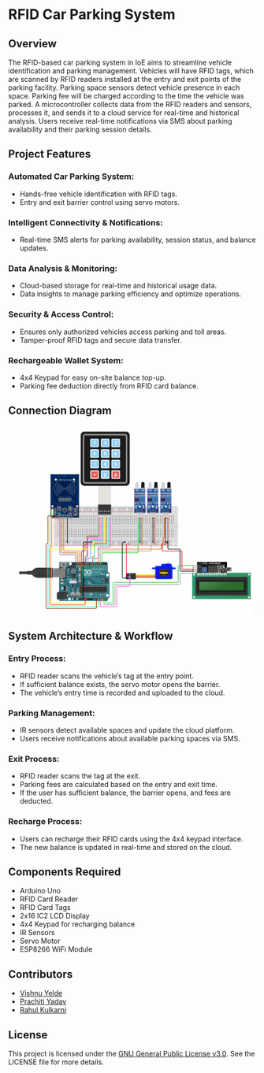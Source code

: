 # RFID Car Parking System

## Overview
The RFID-based car parking system in IoE aims to streamline vehicle identification and parking management. Vehicles will have RFID tags, which are scanned by RFID readers installed at the entry and exit points of the parking facility. Parking space sensors detect vehicle presence in each space. Parking fee will be charged according to the time the vehicle was parked. A microcontroller collects data from the RFID readers and sensors, processes it, and sends it to a cloud service for real-time and historical analysis. Users receive real-time notifications via SMS about parking availability and their parking session details.

## Project Features
### Automated Car Parking System:
- Hands-free vehicle identification with RFID tags.  
- Entry and exit barrier control using servo motors.  

### Intelligent Connectivity & Notifications:
- Real-time SMS alerts for parking availability, session status, and balance updates.  
	
### Data Analysis & Monitoring:
- Cloud-based storage for real-time and historical usage data.  
- Data insights to manage parking efficiency and optimize operations.  

### Security & Access Control:
- Ensures only authorized vehicles access parking and toll areas.  
- Tamper-proof RFID tags and secure data transfer.  

### Rechargeable Wallet System:
- 4x4 Keypad for easy on-site balance top-up.  
- Parking fee deduction directly from RFID card balance.

## Connection Diagram
<img src="https://github.com/AdityaSharmaHub/RFID-Car-Parking-System/blob/main/images/Connection%20dig.png" alt="Conn dig" />

## System Architecture & Workflow
### Entry Process:
- RFID reader scans the vehicle’s tag at the entry point.
- If sufficient balance exists, the servo motor opens the barrier.
- The vehicle’s entry time is recorded and uploaded to the cloud.

### Parking Management:
- IR sensors detect available spaces and update the cloud platform.
- Users receive notifications about available parking spaces via SMS.

### Exit Process:
- RFID reader scans the tag at the exit.
- Parking fees are calculated based on the entry and exit time.
- If the user has sufficient balance, the barrier opens, and fees are deducted.

### Recharge Process:
- Users can recharge their RFID cards using the 4x4 keypad interface.
- The new balance is updated in real-time and stored on the cloud.

## Components Required
- Arduino Uno
- RFID Card Reader
- RFID Card Tags
- 2x16 IC2 LCD Display
- 4x4 Keypad for recharging balance
- IR Sensors
- Servo Motor
- ESP8266 WiFi Module

## Contributors
- [Vishnu Yelde](https://github.com/VishnuYelde)
- [Prachiti Yadav](https://github.com/PrachitiYadav)
- [Rahul Kulkarni](https://github.com/RahulKulkarni681)

## License
This project is licensed under the [GNU General Public License v3.0](https://choosealicense.com/licenses/gpl-3.0/). See the LICENSE file for more details.
